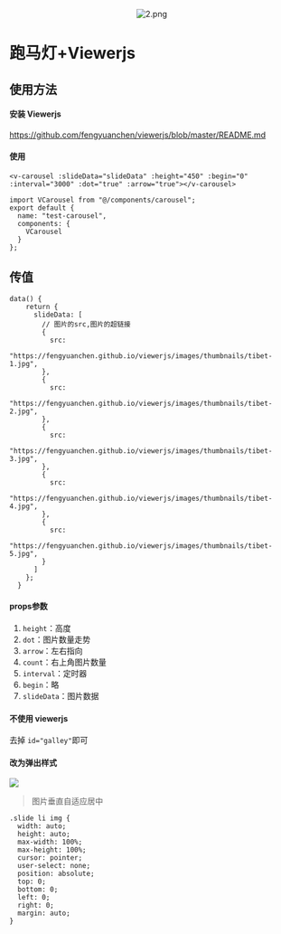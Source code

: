 <p align="center">
<img src="https://i.loli.net/2019/07/31/5d415c583cca181681.png" alt="2.png" title="2.png" />
</p>

# 跑马灯+Viewerjs

## 使用方法

#### 安装 Viewerjs

https://github.com/fengyuanchen/viewerjs/blob/master/README.md

#### 使用

```vue
<v-carousel :slideData="slideData" :height="450" :begin="0" :interval="3000" :dot="true" :arrow="true"></v-carousel>
```

```vue
import VCarousel from "@/components/carousel";
export default {
  name: "test-carousel",
  components: {
    VCarousel
  }
};
```

## 传值

```
data() {
    return {
      slideData: [
        // 图片的src,图片的超链接
        {
          src:
            "https://fengyuanchen.github.io/viewerjs/images/thumbnails/tibet-1.jpg",
        },
        {
          src:
            "https://fengyuanchen.github.io/viewerjs/images/thumbnails/tibet-2.jpg",
        },
        {
          src:
            "https://fengyuanchen.github.io/viewerjs/images/thumbnails/tibet-3.jpg",
        },
        {
          src:
            "https://fengyuanchen.github.io/viewerjs/images/thumbnails/tibet-4.jpg",
        },
        {
          src:
            "https://fengyuanchen.github.io/viewerjs/images/thumbnails/tibet-5.jpg",
        }
      ]
    };
  }
```

#### props参数

1. `height`：高度
1. `dot`：图片数量走势
1. `arrow`：左右指向
1. `count`：右上角图片数量
1. `interval`：定时器
1. `begin`：略
1. `slideData`：图片数据


#### 不使用 viewerjs

去掉 `id="galley"`即可

#### 改为弹出样式

![](https://i.loli.net/2019/08/01/5d429b1fd9d5d10736.png)

> 图片垂直自适应居中 

```
.slide li img {
  width: auto;
  height: auto;
  max-width: 100%;
  max-height: 100%;
  cursor: pointer;
  user-select: none;
  position: absolute;
  top: 0;
  bottom: 0;
  left: 0;
  right: 0;
  margin: auto;
}
```

